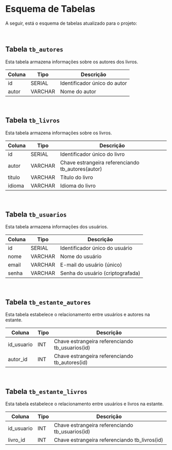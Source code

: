 # Esquema de Tabelas

A seguir, está o esquema de tabelas atualizado para o projeto:

&nbsp;

## Tabela `tb_autores`

Esta tabela armazena informações sobre os autores dos livros.

| Coluna | Tipo    | Descrição                            |
| ------ | ------- | ------------------------------------ |
| id     | SERIAL  | Identificador único do autor          |
| autor  | VARCHAR | Nome do autor                         |

&nbsp;

## Tabela `tb_livros`

Esta tabela armazena informações sobre os livros.

| Coluna    | Tipo    | Descrição                                       |
| --------- | ------- | ----------------------------------------------- |
| id        | SERIAL  | Identificador único do livro                     |
| autor     | VARCHAR | Chave estrangeira referenciando tb_autores(autor)|
| titulo    | VARCHAR | Título do livro                                  |
| idioma    | VARCHAR | Idioma do livro                                  |

&nbsp;

## Tabela `tb_usuarios`

Esta tabela armazena informações dos usuários.

| Coluna | Tipo    | Descrição                            |
| ------ | ------- | ------------------------------------ |
| id     | SERIAL  | Identificador único do usuário        |
| nome   | VARCHAR | Nome do usuário                       |
| email  | VARCHAR | E-mail do usuário (único)             |
| senha  | VARCHAR | Senha do usuário (criptografada)       |

&nbsp;

## Tabela `tb_estante_autores`

Esta tabela estabelece o relacionamento entre usuários e autores na estante.

| Coluna     | Tipo | Descrição                                               |
| -----------| ---- | ------------------------------------------------------- |
| id_usuario | INT  | Chave estrangeira referenciando tb_usuarios(id)          |
| autor_id   | INT  | Chave estrangeira referenciando tb_autores(id)           |

&nbsp;

## Tabela `tb_estante_livros`

Esta tabela estabelece o relacionamento entre usuários e livros na estante.

| Coluna     | Tipo | Descrição                                               |
| -----------| ---- | ------------------------------------------------------- |
| id_usuario | INT  | Chave estrangeira referenciando tb_usuarios(id)          |
| livro_id   | INT  | Chave estrangeira referenciando tb_livros(id)            |
